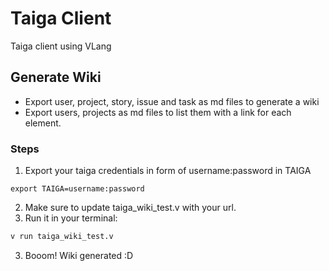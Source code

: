 # Taiga Client

Taiga client using VLang

## Generate Wiki

- Export user, project, story, issue and task as md files to generate a wiki
- Export users, projects as md files to list them with a link for each element.

### Steps
1. Export your taiga credentials in form of username:password in TAIGA
```
export TAIGA=username:password
```
2. Make sure to update taiga_wiki_test.v with your url.
3. Run it in your terminal:
```sh
v run taiga_wiki_test.v
```
3. Booom! Wiki generated :D
